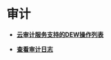 # 审计<a name="dew_01_0019"></a>

-   **[云审计服务支持的DEW操作列表](云审计服务支持的DEW操作列表.md)**  

-   **[查看审计日志](查看审计日志.md)**  


